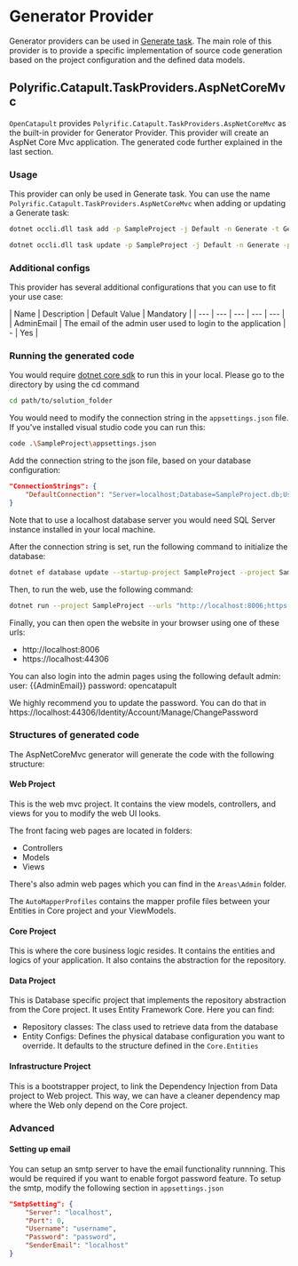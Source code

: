 # Generator Provider

Generator providers can be used in [Generate task](../user-guides/job-definitions.md#generate). The main role of this provider is to provide a specific implementation of source code generation based on the project configuration and the defined data models.

## Polyrific.Catapult.TaskProviders.AspNetCoreMvc

`OpenCatapult` provides `Polyrific.Catapult.TaskProviders.AspNetCoreMvc` as the built-in provider for Generator Provider. This provider will create an AspNet Core Mvc application. The generated code further explained in the last section.

### Usage

This provider can only be used in Generate task. You can use the name `Polyrific.Catapult.TaskProviders.AspNetCoreMvc` when adding or updating a Generate task:

```sh
dotnet occli.dll task add -p SampleProject -j Default -n Generate -t Generate -prov Polyrific.Catapult.TaskProviders.AspNetCoreMvc
```

```sh
dotnet occli.dll task update -p SampleProject -j Default -n Generate -prov Polyrific.Catapult.TaskProviders.AspNetCoreMvc
```

### Additional configs

This provider has several additional configurations that you can use to fit your use case:

| Name | Description | Default Value | Mandatory |
| --- | --- | --- | --- | --- |
| AdminEmail | The email of the admin user used to login to the application | - | Yes |

### Running the generated code
You would require [dotnet core sdk](https://dotnet.microsoft.com/download/dotnet-core/2.1) to run this in your local. Please go to the directory by using the cd command
```sh
cd path/to/solution_folder
```

You would need to modify the connection string in the `appsettings.json` file. If you've installed visual studio code you can run this:
```sh
code .\SampleProject\appsettings.json
```

Add the connection string to the json file, based on your database configuration:
```json
"ConnectionStrings": {
    "DefaultConnection": "Server=localhost;Database=SampleProject.db;User ID=sa;Password=samprod;"
}
```

Note that to use a localhost database server you would need SQL Server instance installed in your local machine.

After the connection string is set, run the following command to initialize the database:
```sh
dotnet ef database update --startup-project SampleProject --project SampleProject.Data
```

Then, to run the web, use the following command:
```sh
dotnet run --project SampleProject --urls "http://localhost:8006;https://localhost:44306"
```

Finally, you can then open the website in your browser using one of these urls:
- http://localhost:8006
- https://localhost:44306

You can also login into the admin pages using the following default admin:
user: {{AdminEmail}}
password: opencatapult

We highly recommend you to update the password. You can do that in https://localhost:44306/Identity/Account/Manage/ChangePassword

### Structures of generated code

The AspNetCoreMvc generator will generate the code with the following structure:

#### Web Project
This is the web mvc project. It contains the view models, controllers, and views for you to modify the web UI looks. 

The front facing web pages are located in folders:
- Controllers
- Models
- Views

There's also admin web pages which you can find in the `Areas\Admin` folder.

The `AutoMapperProfiles` contains the mapper profile files between your Entities in Core project and your ViewModels.

#### Core Project
This is where the core business logic resides. It contains the entities and logics of your application. It also contains the abstraction for the repository.

#### Data Project
This is Database specific project that implements the repository abstraction from the Core project. It uses Entity Framework Core. Here you can find:
- Repository classes: The class used to retrieve data from the database
- Entity Configs: Defines the physical database configuration you want to override. It defaults to the structure defined in the `Core.Entities`

#### Infrastructure Project
This is a bootstrapper project, to link the Dependency Injection from Data project to Web project. This way, we can have a cleaner dependency map where the Web only depend on the Core project.


### Advanced

#### Setting up email
You can setup an smtp server to have the email functionality runnning. This would be required if you want to enable forgot password feature. To setup the smtp, modify the following section in `appsettings.json`
```json
"SmtpSetting": {
    "Server": "localhost",
    "Port": 0,
    "Username": "username",
    "Password": "password",
    "SenderEmail": "localhost"
}
```

